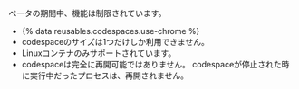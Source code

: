 ベータの期間中、機能は制限されています。
- {% data reusables.codespaces.use-chrome %}
- codespaceのサイズは1つだけしか利用できません。
- Linuxコンテナのみサポートされています。
- codespaceは完全に再開可能ではありません。 codespaceが停止された時に実行中だったプロセスは、再開されません。
